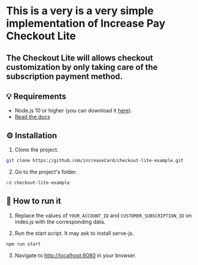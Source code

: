 # This is a very is a very simple implementation of Increase Pay Checkout Lite
## The Checkout Lite will allows checkout customization by only taking care of the subscription payment method.

## 💡 Requirements

- Node.js 10 or higher (you can download it [here](https://nodejs.org/)).
- [Read the docs](https://developers.increase.app/docs/pay_checkout_lite)

## :gear: Installation

1. Clone the project.

```bash
git clone https://github.com/increaseCard/checkout-lite-example.git
```

2. Go to the project's folder.

```bash
cd checkout-lite-example
```

## 🌟 How to run it

1. Replace the values of `YOUR_ACCOUNT_ID` and `CUSTOMER_SUBSCRIPTION_ID` on indes.js with the corresponding data.

2. Run the start script. It may ask to install serve-js.

```bash
npm run start
```

3. Navigate to [http://localhost:8080](http://localhost:8080) in your browser.
